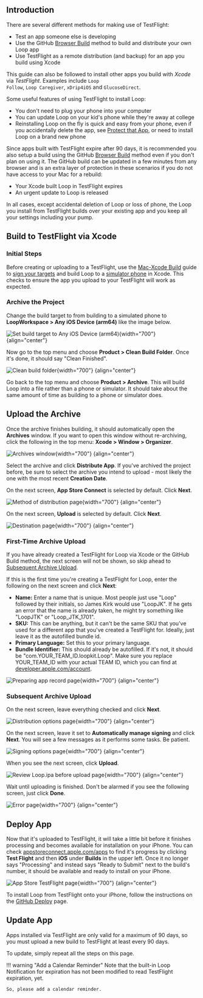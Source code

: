 ## Introduction

There are several different methods for making use of TestFlight:

* Test an app someone else is developing
* Use the GitHub [Browser Build](../gh-actions/gh-overview.md) method to build and distribute your own Loop app
* Use TestFlight as a remote distribution (and backup) for an app you build using Xcode

This guide can also be followed to install other apps you build with *Xcode* via *TestFlight*. Examples include <code>Loop Follow</code>, <code>Loop Caregiver</code>, <code>xDrip4iOS</code> and <code>GlucoseDirect</code>.

Some useful features of using TestFlight to install Loop:

* You don't need to plug your phone into your computer
* You can update Loop on your kid's phone while they're away at college
* Reinstalling Loop on the fly is quick and easy from your phone, even if you accidentally delete the app, see [Protect that App](step14.md#protect-that-app), or need to install Loop on a brand new phone

Since apps built with TestFlight expire after 90 days, it is recommended you also setup a build using the GitHub [Browser Build](../gh-actions/gh-overview.md) method even if you don't plan on using it. The GitHub build can be updated in a few minutes from any browser and is an extra layer of protection in these scenarios if you do not have access to your Mac for a rebuild:

* Your Xcode built Loop in TestFlight expires
* An urgent update to Loop is released

In all cases, except accidental deletion of Loop or loss of phone, the Loop you install from TestFlight builds over your existing app and you keep all your settings including your pump.

## Build to TestFlight via Xcode

### Initial Steps

Before creating or uploading to a TestFlight, use the [Mac-Xcode Build](../build/overview.md) guide to [sign your targets](../build/build-free-loop.md#select-signing-capabilities-tab) and build Loop to a [simulator phone](../build/build-free-loop.md#build-to-a-simulator) in Xcode. This checks to ensure the app you upload to your TestFlight will work as expected.

### Archive the Project

Change the build target to from building to a simulated phone to **LoopWorkspace > Any iOS Device (arm64)** like the image below.

![Set build target to Any iOS Device (arm64)](img/tf01.png){width="700"}
    {align="center"}

Now go to the top menu and choose **Product > Clean Build Folder**. Once it's done, it should say "Clean Finished".

![Clean build folder](img/tf02.png){width="700"}
    {align="center"}

Go back to the top menu and choose **Product > Archive**. This will build Loop into a file rather than a phone or simulator. It should take about the same amount of time as building to a phone or simulator does.

## Upload the Archive

Once the archive finishes building, it should automatically open the **Archives** window. If you want to open this window without re-archiving, click the following in the top menu: **Xcode > Window > Organizer**.

![Archives window](img/tf03.png){width="700"}
    {align="center"}

Select the archive and click **Distribute App**. If you've archived the project before, be sure to select the archive you intend to upload - most likely the one with the most recent **Creation Date**. 

On the next screen, **App Store Connect** is selected by default. Click **Next**.

![Method of distribution page](img/tf04.png){width="700"}
    {align="center"}

On the next screen, **Upload** is selected by default. Click **Next**.

![Destination page](img/tf05.png){width="700"}
    {align="center"}

### First-Time Archive Upload

If you have already created a TestFlight for Loop via Xcode or the GitHub Build method, the next screen will not be shown, so skip ahead to [Subsequent Archive Upload](#subsequent-archive-upload).

If this is the first time you're creating a TestFlight for Loop, enter the following on the next screen and click **Next**:

* **Name:** Enter a name that is unique. Most people just use "Loop" followed by their initials, so James Kirk would use "LoopJK". If he gets an error that the name is already taken, he might try something like "LoopJTK" or "Loop_JTK_1701".
* **SKU:** This can be anything, but it can't be the same SKU that you've used for a different app that you've created a TestFlight for. Ideally, just leave it as the autofilled bundle id.
* **Primary Language:** Set this to your primary language.
* **Bundle Identifier:** This should already be autofilled. If it's not, it should be "com.YOUR_TEAM_ID.loopkit.Loop". Make sure you replace YOUR_TEAM_ID with your actual TEAM ID, which you can find at [developer.apple.com/account](https://developer.apple.com/account).

![Preparing app record page](img/tf06.png){width="700"}
    {align="center"}

### Subsequent Archive Upload

On the next screen, leave everything checked and click **Next**.

![Distribution options page](img/tf07.png){width="700"}
    {align="center"}

On the next screen, leave it set to **Automatically manage signing** and click **Next**. You will see a few messages as it performs some tasks. Be patient.

![Signing options page](img/tf08.png){width="700"}
    {align="center"}

When you see the next screen, click **Upload**.

![Review Loop.ipa before upload page](img/tf09.png){width="700"}
    {align="center"}

Wait until uploading is finished. Don't be alarmed if you see the following screen, just click **Done**.

![Error page](img/tf10.png){width="700"}
    {align="center"}

## Deploy App

Now that it's uploaded to TestFlight, it will take a little bit before it finishes processing and becomes available for installation on your iPhone. You can check [appstoreconnect.apple.com/apps](https://appstoreconnect.apple.com/apps) to find it's progress by clicking **Test Flight** and then **iOS** under **Builds** in the upper left. Once it no longer says "Processing" and instead says "Ready to Submit" next to the build's number, it should be available and ready to install on your iPhone.

![App Store TestFlight page](img/tf11.png){width="700"}
    {align="center"}

To install Loop from TestFlight onto your iPhone, follow the instructions on the [GitHub Deploy](https://loopkit.github.io/loopdocs/gh-actions/gh-deploy/) page.

## Update App

Apps installed via TestFlight are only valid for a maximum of 90 days, so you must upload a new build to TestFlight at least every 90 days.

To update, simply repeat all the steps on this page.

!!! warning "Add a Calendar Reminder"
    Note that the built-in Loop Notification for expiration has not been modified to read TestFlight expiration, yet.

    So, please add a calendar reminder.

